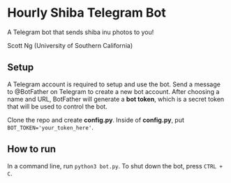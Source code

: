 # Hourly Shiba Telegram Bot
A Telegram bot that sends shiba inu photos to you!

Scott Ng
(University of Southern California)

## Setup
A Telegram account is required to setup and use the bot. Send a message to @BotFather on Telegram to create a new bot account. After choosing a name and URL, BotFather will generate a **bot token**, which is a secret token that will be used to control the bot.

Clone the repo and create **config.py**. Inside of **config.py**, put `BOT_TOKEN='your_token_here'`.

## How to run
In a command line, run `python3 bot.py`. To shut down the bot, press `CTRL + C`. 
